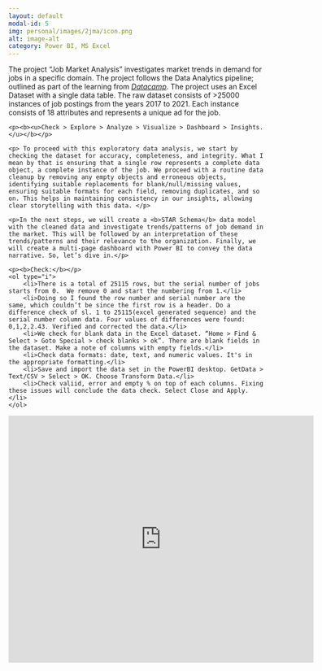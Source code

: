 ```yaml
---
layout: default
modal-id: 5
img: personal/images/2jma/icon.png
alt: image-alt
category: Power BI, MS Excel
---
```


<style type="text/css">
.tg  {border-collapse:collapse;border-spacing:0;width:auto;height:auto;}
.tg td{border-color:black;border-style:solid;border-width:1px;font-size:12px;
  overflow:hidden;padding:10px 5px;word-break:normal;}
.tg th{border-color:black;border-style:solid;border-width:1px;font-size:12px;
  font-weight:normal;overflow:hidden;padding:10px 5px;word-break:normal;}
.tg .tg-cly1{text-align:left;vertical-align:middle}
.tg .tg-99ka{background-color:#D9E1F2;font-weight:bold;text-align:left;vertical-align:middle}
.responsive {width:auto;height:auto}
</style>

<div>
	<p>The project “Job Market Analysis” investigates market trends in demand for jobs in a specific domain. The project follows the Data Analytics pipeline; outlined as part of the learning from <em><a href="https://app.datacamp.com/learn">Datacamp</a></em>. The project uses an Excel Dataset with a single data table. The raw dataset consists of >25000 instances of job postings from the years 2017 to 2021. Each instance consists of 18 attributes and represents a unique ad for the job.</p>
   
	<p><b><u>Check > Explore > Analyze > Visualize > Dashboard > Insights.</u></b></p>

	<p> To proceed with this exploratory data analysis, we start by checking the dataset for accuracy, completeness, and integrity. What I mean by that is ensuring that a single row represents a complete data object, a complete instance of the job. We proceed with a routine data cleanup by removing any empty objects and erroneous objects, identifying suitable replacements for blank/null/missing values, ensuring suitable formats for each field, removing duplicates, and so on. This helps in maintaining consistency in our insights, allowing clear storytelling with this data. </p>
	
	<p>In the next steps, we will create a <b>STAR Schema</b> data model with the cleaned data and investigate trends/patterns of job demand in the market. This will be followed by an interpretation of these trends/patterns and their relevance to the organization. Finally, we will create a multi-page dashboard with Power BI to convey the data narrative. So, let’s dive in.</p>

 	<p><b>Check:</b></p>
	<ol type="i">
		<li>There is a total of 25115 rows, but the serial number of jobs starts from 0.  We remove 0 and start the numbering from 1.</li>
		<li>Doing so I found the row number and serial number are the same, which couldn’t be since the first row is a header. Do a difference check of sl. 1 to 25115(excel generated sequence) and the serial number column data. Four values of differences were found: 0,1,2,2.43. Verified and corrected the data.</li>
		<li>We check for blank data in the Excel dataset. “Home > Find & Select > Goto Special > check blanks > ok”. There are blank fields in the dataset. Make a note of columns with empty fields.</li>
		<li>Check data formats: date, text, and numeric values. It's in the appropriate formatting.</li>
		<li>Save and import the data set in the PowerBI desktop. GetData > Text/CSV > Select > OK. Choose Transform Data.</li>
		<li>Check valiid, error and empty % on top of each columns. Fixing these issues will conclude the data check. Select Close and Apply.</li>		
	</ol>

<iframe title="Project_5" width="600" height="486" src="https://app.powerbi.com/view?r=eyJrIjoiZmI1MzZiNTAtYWVmOC00NTM1LWFhNjQtNzQwNGUwMjkzZGQwIiwidCI6Ijg0N2I0NjNlLWZmOTgtNGMyYy05NzRhLWZjMDUwZDIxZjNiNSJ9&embedImagePlaceholder=true&pageName=ReportSection" frameborder="0" allowFullScreen="true"></iframe>


